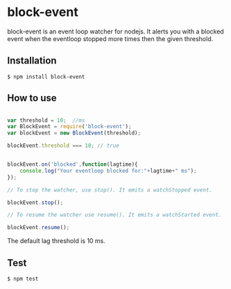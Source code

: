 # block-event
block-event is an event loop watcher for nodejs. It alerts you with a blocked event when the eventloop stopped more times then the given threshold.

## Installation

```
$ npm install block-event
```

## How to use

```javascript

var threshold = 10;  //ms
var BlockEvent = require('block-event');
var blockEvent = new BlockEvent(threshold);

blockEvent.threshold === 10; // true


blockEvent.on('blocked',function(lagtime){
    console.log("Your eventloop blocked for:"+lagtime+" ms");
});

// To stop the watcher, use stop(). It emits a watchStopped event.

blockEvent.stop();

// To resume the watcher use resume(). It emits a watchStarted event.

blockEvent.resume();

```

The default lag threshold is 10 ms.

## Test

```
$ npm test
```


